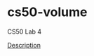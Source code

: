 # cs50-volume
CS50 Lab 4

[Description](https://cs50.harvard.edu/extension/2023/spring/psets/4/volume/)
